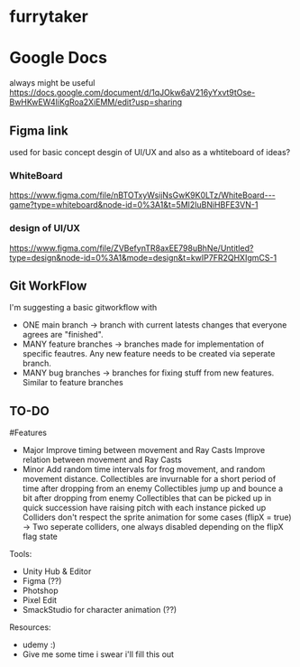 # furrytaker

# Google Docs
always might be useful
https://docs.google.com/document/d/1qJOkw6aV216yYxvt9tOse-BwHKwEW4IiKgRoa2XiEMM/edit?usp=sharing

## Figma link
used for basic concept desgin of UI/UX 
and also as a whtiteboard of ideas? 
### WhiteBoard
https://www.figma.com/file/nBTOTxyWsijNsGwK9K0LTz/WhiteBoard---game?type=whiteboard&node-id=0%3A1&t=5Ml2IuBNiHBFE3VN-1
### design of UI/UX 
https://www.figma.com/file/ZVBefynTR8axEE798uBhNe/Untitled?type=design&node-id=0%3A1&mode=design&t=kwIP7FR2QHXIgmCS-1

## Git WorkFlow
I'm suggesting a basic gitworkflow with
- ONE main branch -> branch with current latests changes that everyone agrees are "finished".
- MANY feature branches -> branches made for implementation of specific feautres. Any new feature needs to be created via seperate branch.
- MANY bug branches -> branches for fixing stuff from new features. Similar to feature branches

## TO-DO
#Features
- Major
Improve timing between movement and Ray Casts
Improve relation between movement and Ray Casts 
- Minor
Add random time intervals for frog movement, and random movement distance.
Collectibles are invurnable for a short period of time after dropping from an enemy
Collectibles jump up and bounce a bit after dropping from enemy
Collectibles that can be picked up in quick succession have raising pitch with each instance picked up
Colliders don't respect the sprite animation for some cases (flipX = true) -> Two seperate colliders, one always disabled depending on the flipX flag state


Tools:
- Unity Hub & Editor
- Figma (??)
- Photshop
- Pixel Edit
- SmackStudio for character animation (??)

Resources:
- udemy :)
- Give me some time i swear i'll fill this out
